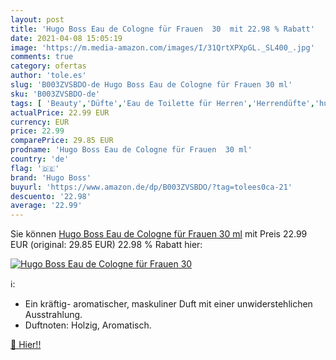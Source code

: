 ```yaml
---
layout: post
title: 'Hugo Boss Eau de Cologne für Frauen  30  mit 22.98 % Rabatt'
date: 2021-04-08 15:05:19
image: 'https://m.media-amazon.com/images/I/31QrtXPXpGL._SL400_.jpg'
comments: true
category: ofertas
author: 'tole.es'
slug: 'B003ZVSBDO-de Hugo Boss Eau de Cologne für Frauen 30 ml'
sku: 'B003ZVSBDO-de'
tags: [ 'Beauty','Düfte','Eau de Toilette für Herren','Herrendüfte','hugo boss', ]
actualPrice: 22.99 EUR
currency: EUR
price: 22.99
comparePrice: 29.85 EUR
prodname: 'Hugo Boss Eau de Cologne für Frauen  30 ml'
country: 'de'
flag: '🇩🇪'
brand: 'Hugo Boss'
buyurl: 'https://www.amazon.de/dp/B003ZVSBDO/?tag=tolees0ca-21'
descuento: '22.98'
average: '22.99'
---
```


Sie können [Hugo Boss Eau de Cologne für Frauen  30 ml](https://www.amazon.de/dp/B003ZVSBDO/?tag=tolees0ca-21) mit Preis 22.99 EUR (original: 29.85 EUR) 22.98 % Rabatt hier:

[![Hugo Boss Eau de Cologne für Frauen  30 ](https://m.media-amazon.com/images/I/31QrtXPXpGL._SL400_.jpg)](https://www.amazon.de/dp/B003ZVSBDO/?tag=tolees0ca-21)

ℹ️:

- Ein kräftig- aromatischer, maskuliner Duft mit einer unwiderstehlichen Ausstrahlung.
- Duftnoten: Holzig, Aromatisch.

[🛒 Hier!!](https://www.amazon.de/dp/B003ZVSBDO/?tag=tolees0ca-21)
